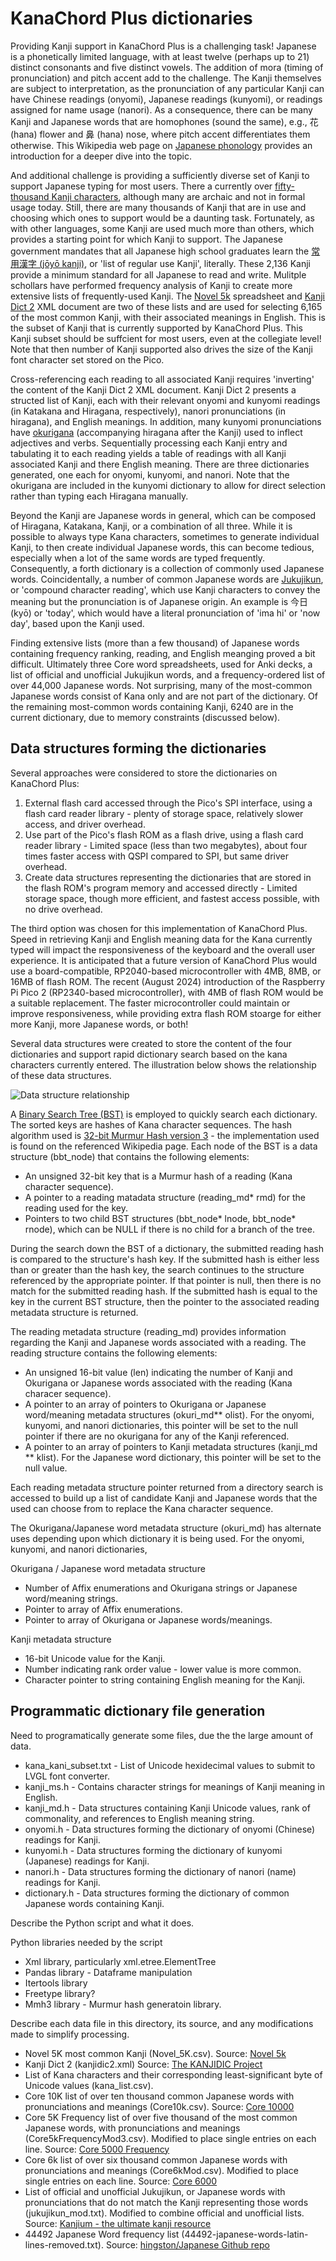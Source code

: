# KanaChord Plus dictionaries
Providing Kanji support in KanaChord Plus is a challenging task!  Japanese is a phonetically limited language, with at least twelve (perhaps up to 21) distinct consonants and five distinct vowels.  The addition of mora (timing of pronunciation) and pitch accent add to the challenge.  The Kanji themselves are subject to interpretation, as the pronunciation of any particular Kanji can have Chinese readings (onyomi), Japanese readings (kunyomi), or readings assigned for name usage (nanori).  As a consequence, there can be many Kanji and Japanese words that are homophones (sound the same), e.g., 花 (hana) flower and 鼻 (hana) nose, where pitch accent differentiates them otherwise.  This Wikipedia web page on [Japanese phonology](https://en.wikipedia.org/wiki/Japanese_phonology) provides an introduction for a deeper dive into the topic.  

And additional challenge is providing a sufficiently diverse set of Kanji to support Japanese typing for most users.  There a currently over [fifty-thousand Kanji characters](https://en.wikipedia.org/wiki/Japanese_writing_system), although many are archaic and not in formal usage today.  Still, there are many thousands of Kanji that are in use and choosing which ones to support would be a daunting task.  Fortunately, as with other languages, some Kanji are used much more than others, which provides a starting point for which Kanji to support.  The Japanese government mandates that all Japanese high school graduates learn the [常用漢字 (jōyō kanji)](https://en.wikipedia.org/wiki/J%C5%8Dy%C5%8D_kanji), or 'list of regular use Kanji', literally. These 2,136 Kanji provide a minimum standard for all Japanese to read and write.  Mulitple schollars have performed frequency analysis of Kanji to create more extensive lists of frequently-used Kanji.  The [Novel 5k](https://docs.google.com/spreadsheets/d/1l2MNM5OWznIRVm98bTCA1qPNAFnM48xJIyUPtchxyb0/edit?usp=sharing) spreadsheet and [Kanji Dict 2](http://www.edrdg.org/wiki/index.php/KANJIDIC_Project) XML document are two of these lists and are used for selecting 6,165 of the most common Kanji, with their associated meanings in English. This is the subset of Kanji that is currently supported by KanaChord Plus.  This Kanji subset should be suffcient for most users, even at the collegiate level!  Note that then number of Kanji supported also drives the size of the Kanji font character set stored on the Pico.

Cross-referencing each reading to all associated Kanji requires 'inverting' the content of the Kanji Dict 2 XML document.  Kanji Dict 2 presents a structed list of Kanji, each with their relevant onyomi and kunyomi readings (in Katakana and Hiragana, respectively), nanori pronunciations (in hiragana), and English meanings.  In addition, many kunyomi pronunciations have [okurigana](https://en.wikipedia.org/wiki/Okurigana) (accompanying hiragana after the Kanji) used to inflect adjectives and verbs.  Sequentially processing each Kanji entry and tabulating it to each reading yields a table of readings with all Kanji associated Kanji and there English meaning.  There are three dictionaries generated, one each for onyomi, kunyomi, and nanori.  Note that the okurigana are included in the kunyomi dictionary to allow for direct selection rather than typing each Hiragana manually.

Beyond the Kanji are Japanese words in general, which can be composed of Hiragana, Katakana, Kanji, or a combination of all three.  While it is possible to always type Kana characters, sometimes to generate individual Kanji, to then create individual Japanese words, this can become tedious, especially when a lot of the same words are typed frequently.  Consequently, a forth dictionary is a collection of commonly used Japanese words.  Coincidentally, a number of common Japanese words are [Jukujikun](https://en.wiktionary.org/wiki/jukujikun), or 'compound character reading', which use Kanji characters to convey the meaning but the pronunciation is of Japanese origin.  An example is 今日 (kyō) or 'today', which would have a literal pronunciation of 'ima hi' or 'now day', based upon the Kanji used.

Finding extensive lists (more than a few thousand) of Japanese words containing frequency ranking, reading, and English meanging proved a bit difficult.  Ultimately three Core word spreadsheets, used for Anki decks, a list of official and unofficial Jukujikun words, and a frequency-ordered list of over 44,000 Japanese words.  Not surprising, many of the most-common Japanese words consist of Kana only and are not part of the dictionary.  Of the remaining most-common words containing Kanji, 6240 are in the current dictionary, due to memory constraints (discussed below).

## Data structures forming the dictionaries
Several approaches were considered to store the dictionaries on KanaChord Plus:
1. External flash card accessed through the Pico's SPI interface, using a flash card reader library - plenty of storage space, relatively slower access, and driver overhead.
2. Use part of the Pico's flash ROM as a flash drive, using a flash card reader library - Limited space (less than two megabytes), about four times faster access with QSPI compared to SPI, but same driver overhead.
3. Create data structures representing the dictionaries that are stored in the flash ROM's program memory and accessed directly - Limited storage space, though more efficient, and fastest access possible, with no drive overhead.

The third option was chosen for this implementation of KanaChord Plus.  Speed in retrieving Kanji and English meaning data for the Kana currently typed will impact the responsiveness of the keyboard and the overall user experience.  It is anticipated that a future version of KanaChord Plus would use a board-compatible, RP2040-based microcontroller with 4MB, 8MB, or 16MB of flash ROM.  The recent (August 2024) introduction of the Raspberry Pi Pico 2 (RP2340-based microcontroller), with 4MB of flash ROM would be a suitable replacement. The faster microcontroller could maintain or improve responsiveness, while providing extra flash ROM stoarge for either more Kanji, more Japanese words, or both!  

Several data structures were created to store the content of the four dictionaries and support rapid dictionary search based on the kana characters currently entered.  The illustration below shows the relationship of these data structures.

![Data structure relationship](./images/data_structure_relationship.gif)

A [Binary Search Tree (BST)](https://en.wikipedia.org/wiki/Binary_search_tree) is employed to quickly search each dictionary.  The sorted keys are hashes of Kana character sequences.  The hash algorithm used is [32-bit Murmur Hash version 3](https://en.wikipedia.org/wiki/MurmurHash) - the implementation used is found on the referenced Wikipedia page.  Each node of the BST is a data structure (bbt_node) that contains the following elements:   
- An unsigned 32-bit key that is a Murmur hash of a reading (Kana character sequence).
- A pointer to a reading matadata structure  (reading_md* rmd) for the reading used for the key.
- Pointers to two child BST structures (bbt_node* lnode, bbt_node* rnode), which can be NULL if there is no child for a branch of the tree.

During the search down the BST of a dictionary, the submitted reading hash is compared to the structure's hash key.  If the submitted hash is either less than or greater than the hash key, the search continues to the structure referenced by the appropriate pointer.  If that pointer is null, then there is no match for the submitted reading hash.  If the submitted hash is equal to the key in the current BST structure, then the pointer to the associated reading metadata structure is returned.  

The reading metadata structure (reading_md) provides information regarding the Kanji and Japanese words associated with a reading.  The reading structure contains the following elements:
- An unsigned 16-bit value (len) indicating the number of Kanji and Okurigana or Japanese words associated with the reading (Kana characer sequence).
- A pointer to an array of pointers to Okurigana or Japanese word/meaning metadata structures (okuri_md** olist).  For the onyomi, kunyomi, and nanori dictionaries, this pointer will be set to the null pointer if there are no okurigana for any of the Kanji referenced.
- A pointer to an array of pointers to Kanji metadata structures (kanji_md ** klist).  For the Japanese word dictionary, this pointer will be set to the null value.  

Each reading metadata structure pointer returned from a directory search is accessed to build up a list of candidate Kanji and Japanese words that the used can choose from to replace the Kana character sequence.

The Okurigana/Japanese word metadata structure (okuri_md) has alternate uses depending upon which dictionary it is being used.  For the onyomi, kunyomi, and nanori dictionaries, 

Okurigana / Japanese word metadata structure
- Number of Affix enumerations and Okurigana strings or Japanese word/meaning strings.
- Pointer to array of Affix enumerations.  
- Pointer to array of Okurigana or Japanese words/meanings.

Kanji metadata structure
- 16-bit Unicode value for the Kanji.
- Number indicating rank order value - lower value is more common.
- Character pointer to string containing English meaning for the Kanji.






## Programmatic dictionary file generation
Need to programatically generate some files, due the the large amount of data.
- kana_kani_subset.txt - List of Unicode hexidecimal values to submit to LVGL font converter.
- kanji_ms.h - Contains character strings for meanings of Kanji meaning in English.
- kanji_md.h - Data structures containing Kanji Unicode values, rank of commonality, and references to English meaning string.
- onyomi.h - Data structures forming the dictionary of onyomi (Chinese) readings for Kanji.
- kunyomi.h - Data structures forming the dictionary of kunyomi (Japanese) readings for Kanji.
- nanori.h - Data structures forming the dictionary of nanori (name) readings for Kanji.
- dictionary.h - Data structures forming the dictionary of common Japanese words containing Kanji.


Describe the Python script and what it does.  

Python libraries needed by the script
- Xml library, particularly xml.etree.ElementTree
- Pandas library - Dataframe manipulation
- Itertools library
- Freetype library?
- Mmh3 library - Murmur hash generatoin library.

Describe each data file in this directory, its source, and any modifications made to simplify processing.  
- Novel 5K most common Kanji (Novel_5K.csv). Source: [Novel 5k](https://docs.google.com/spreadsheets/d/1l2MNM5OWznIRVm98bTCA1qPNAFnM48xJIyUPtchxyb0/edit?usp=sharing)
- Kanji Dict 2 (kanjidic2.xml) Source: [The KANJIDIC Project](http://www.edrdg.org/wiki/index.php/KANJIDIC_Project)
- List of Kana characters and their corresponding least-significant byte of Unicode values (kana_list.csv).
- Core 10K list of over ten thousand common Japanese words with pronunciations and meanings (Core10k.csv). Source: [Core 10000](https://core6000.neocities.org/10k/)
- Core 5K Frequency list of over five thousand of the most common Japanese words, with pronunciations and meanings (Core5kFrequencyMod3.csv).  Modified to place single entries on each line.  Source: [Core 5000 Frequency](https://core6000.neocities.org/freq/)
- Core 6k list of over six thousand common Japanese words with pronunciations and meanings (Core6kMod.csv).  Modified to place single entries on each line. Source: [Core 6000](https://core6000.neocities.org/)
- List of official and unofficial Jukujikun, or Japanese words with pronunciations that do not match the Kanji representing those words (jukujikun_mod.txt).  Modified to combine official and unofficial lists. Source: [Kanjium - the ultimate kanji resource](https://github.com/mifunetoshiro/kanjium)
- 44492 Japanese Word frequency list (44492-japanese-words-latin-lines-removed.txt).  Source: [hingston/Japanese Github repo](https://github.com/hingston/japanese/blob/master/44492-japanese-words-latin-lines-removed.txt)

